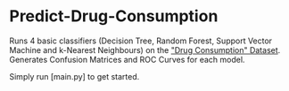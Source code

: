 # Predict-Drug-Consumption

Runs 4 basic classifiers (Decision Tree, Random Forest, Support Vector Machine and k-Nearest Neighbours) on the ["Drug Consumption" Dataset](https://archive-beta.ics.uci.edu/ml/datasets/drug+consumption+quantified). Generates Confusion Matrices and ROC Curves for each model.

Simply run [main.py] to get started.
